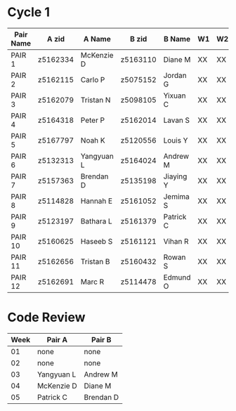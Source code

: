 # Cycle 1

| Pair Name | A zid   | A Name    | B zid   | B Name  | W1 | W2 | W3 | 
| --------- | --------|---------- | --------|-------- | -- | -- | -- | 
| PAIR 1    | z5162334|McKenzie D | z5163110|Diane M  | XX | XX | XX |
| PAIR 2    | z5162115|Carlo P    | z5075152|Jordan G | XX | XX | XX |
| PAIR 3    | z5162079|Tristan N  | z5098105|Yixuan C | XX | XX | XX |
| PAIR 4    | z5164318|Peter P    | z5162014|Lavan S  | XX | XX | XX |
| PAIR 5    | z5167797|Noah K     | z5120556|Louis Y  | XX | XX | XX |
| PAIR 6    | z5132313|Yangyuan L | z5164024|Andrew M | XX | XX | XX |
| PAIR 7    | z5157363|Brendan D  | z5135198|Jiaying Y| XX | XX | XX |
| PAIR 8    | z5114828|Hannah E   | z5161052|Jemima S | XX | XX | XX | 
| PAIR 9    | z5123197|Bathara L  | z5161379|Patrick C| XX | XX | XX |
| PAIR 10   | z5160625|Haseeb S   | z5161121|Vihan R  | XX | XX | XX |
| PAIR 11   | z5162656|Tristan B  | z5160432|Rowan S  | XX | XX | XX |
| PAIR 12   |z5162691 |Marc R     | z5114478|Edmund O | XX | XX | XX |

# Code Review

| Week | Pair A | Pair B |
| ---- | ------ | ------ |
|  01  |  none  |  none  |
|  02  |  none  |  none  |
|  03  |  Yangyuan L |Andrew M |
|  04  |  McKenzie D |Diane M   |
|  05  | Patrick C   |Brendan D |







